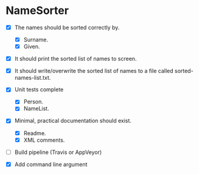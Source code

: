 # NameSorter

- [x] The names should be sorted correctly by. 
	- [x] Surname.
	- [x] Given.
- [x] It should print the sorted list of names to screen.
- [x] It should write/overwrite the sorted list of names to a file called sorted-names-list.txt.
- [x] Unit tests complete
	- [x] Person.
	- [x] NameList.
- [x] Minimal, practical documentation should exist.
	- [x] Readme.
	- [x] XML comments.
- [ ] Build pipeline (Travis or AppVeyor)
- [x] Add command line argument








